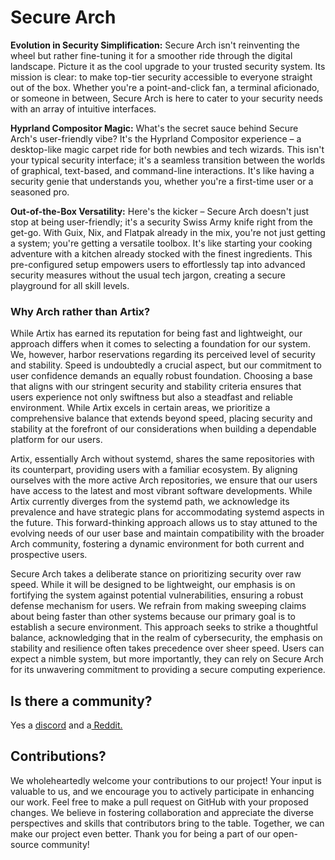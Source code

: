 # Secure Arch

**Evolution in Security Simplification:**
Secure Arch isn't reinventing the wheel but rather fine-tuning it for a smoother ride through the digital landscape. Picture it as the cool upgrade to your trusted security system. Its mission is clear: to make top-tier security accessible to everyone straight out of the box. Whether you're a point-and-click fan, a terminal aficionado, or someone in between, Secure Arch is here to cater to your security needs with an array of intuitive interfaces.

**Hyprland Compositor Magic:**
What's the secret sauce behind Secure Arch's user-friendly vibe? It's the Hyprland Compositor experience – a desktop-like magic carpet ride for both newbies and tech wizards. This isn't your typical security interface; it's a seamless transition between the worlds of graphical, text-based, and command-line interactions. It's like having a security genie that understands you, whether you're a first-time user or a seasoned pro.

**Out-of-the-Box Versatility:**
Here's the kicker – Secure Arch doesn't just stop at being user-friendly; it's a security Swiss Army knife right from the get-go. With Guix, Nix, and Flatpak already in the mix, you're not just getting a system; you're getting a versatile toolbox. It's like starting your cooking adventure with a kitchen already stocked with the finest ingredients. This pre-configured setup empowers users to effortlessly tap into advanced security measures without the usual tech jargon, creating a secure playground for all skill levels.

### Why Arch rather than Artix?

While Artix has earned its reputation for being fast and lightweight, our approach differs when it comes to selecting a foundation for our system. We, however, harbor reservations regarding its perceived level of security and stability. Speed is undoubtedly a crucial aspect, but our commitment to user confidence demands an equally robust foundation. Choosing a base that aligns with our stringent security and stability criteria ensures that users experience not only swiftness but also a steadfast and reliable environment. While Artix excels in certain areas, we prioritize a comprehensive balance that extends beyond speed, placing security and stability at the forefront of our considerations when building a dependable platform for our users.

Artix, essentially Arch without systemd, shares the same repositories with its counterpart, providing users with a familiar ecosystem. By aligning ourselves with the more active Arch repositories, we ensure that our users have access to the latest and most vibrant software developments. While Artix currently diverges from the systemd path, we acknowledge its prevalence and have strategic plans for accommodating systemd aspects in the future. This forward-thinking approach allows us to stay attuned to the evolving needs of our user base and maintain compatibility with the broader Arch community, fostering a dynamic environment for both current and prospective users.

Secure Arch takes a deliberate stance on prioritizing security over raw speed. While it will be designed to be lightweight, our emphasis is on fortifying the system against potential vulnerabilities, ensuring a robust defense mechanism for users. We refrain from making sweeping claims about being faster than other systems because our primary goal is to establish a secure environment. This approach seeks to strike a thoughtful balance, acknowledging that in the realm of cybersecurity, the emphasis on stability and resilience often takes precedence over sheer speed. Users can expect a nimble system, but more importantly, they can rely on Secure Arch for its unwavering commitment to providing a secure computing experience.

## Is there a community?

Yes a [discord](https://discord.com/invite/GTeVsV2vZd) and a[ Reddit.](https://www.reddit.com/r/secure_arch/s/HW96w6ZWvd)

## Contributions?

We wholeheartedly welcome your contributions to our project! Your input is valuable to us, and we encourage you to actively participate in enhancing our work. Feel free to make a pull request on GitHub with your proposed changes. We believe in fostering collaboration and appreciate the diverse perspectives and skills that contributors bring to the table. Together, we can make our project even better. Thank you for being a part of our open-source community!
